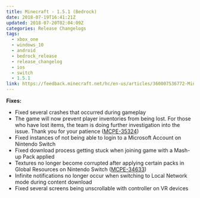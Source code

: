 ```yaml
---
title: Minecraft - 1.5.1 (Bedrock)
date: 2018-07-19T16:41:21Z
updated: 2018-07-20T02:04:09Z
categories: Release Changelogs
tags:
  - xbox_one
  - windows_10
  - android
  - bedrock_release
  - release_changelog
  - ios
  - switch
  - 1.5.1
link: https://feedback.minecraft.net/hc/en-us/articles/360007536772-Minecraft-1-5-1-Bedrock
---
```


**Fixes:**

- Fixed several crashes that occurred during gameplay
- The game will now prevent player inventories from being lost. For those who have lost items, the team is doing further investigation into the issue. Thank you for your patience ([MCPE-35324](https://bugs.mojang.com/browse/MCPE-35324))
- Fixed instances of not being able to login to a Microsoft Account on Nintendo Switch
- Fixed download process getting stuck when joining game with a Mash-up Pack applied
- Textures no longer become corrupted after applying certain packs in Global Resources on Nintendo Switch ([MCPE-34633](https://bugs.mojang.com/browse/MCPE-34633))
- Infinite notifications no longer occur when switching to Local Network mode during content download
- Fixed several screens being unscrollable with controller on VR devices

